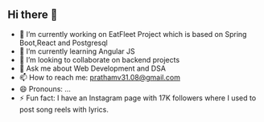 ## Hi there 👋





- 🔭 I’m currently working on EatFleet Project which is based on Spring Boot,React and Postgresql
- 🌱 I’m currently learning Angular JS
- 👯 I’m looking to collaborate on backend projects
- 💬 Ask me about Web Development and DSA
- 📫 How to reach me: prathamv31.08@gmail.com
- 😄 Pronouns: ...
- ⚡ Fun fact: I have an Instagram page with 17K followers where I used to post song reels with lyrics.


